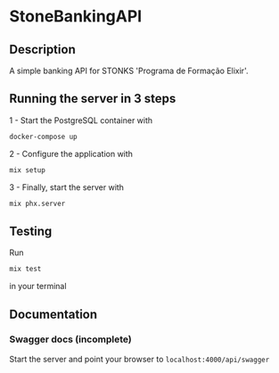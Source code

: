 # StoneBankingAPI

## Description

A simple banking API for STONKS 'Programa de Formação Elixir'.

## Running the server in 3 steps

1 -  Start the PostgreSQL container with 
```sh
docker-compose up
```

2 - Configure the application with
```sh
mix setup
```

3 - Finally, start the server with
```sh
mix phx.server
```
## Testing

Run 
```sh
mix test
```
in your terminal

## Documentation
### Swagger docs (incomplete)
Start the server and point your browser to `localhost:4000/api/swagger`

